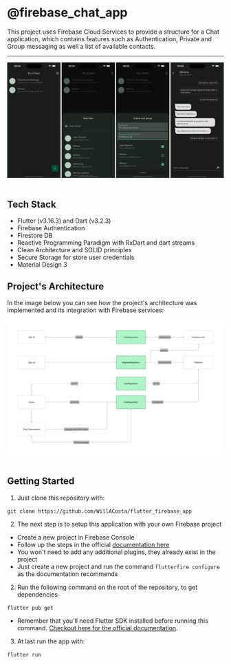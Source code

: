 # @firebase_chat_app

This project uses Firebase Cloud Services to provide a structure for a
Chat application, which contains features such as Authentication, Private and Group
messaging as well a list of available contacts.

---

<img src="docs/screenshot.png" /><br><br>

## Tech Stack

- Flutter (v3.16.3) and Dart (v3.2.3)
- Firebase Authentication
- Firestore DB
- Reactive Programming Paradigm with RxDart and dart streams
- Clean Architecture and SOLID principles
- Secure Storage for store user credentials
- Material Design 3

## Project's Architecture

In the image below you can see how the project's architecture was implemented
and its integration with Firebase services:

<img src="docs/arch.png" /><br><br>

## Getting Started

1. Just clone this repository with:

```shell
git clone https://github.com/WillACosta/flutter_firebase_app
```

2. The next step is to setup this application with your own Firebase project

- Create a new project in Firebase Console
- Follow up the steps in the official [documentation here](https://firebase.google.com/docs/flutter/setup?platform=ios#configure-firebase)
- You won't need to add any additional plugins, they already exist in the project
- Just create a new project and run the command `flutterfire configure` as the documentation recommends

2. Run the following command on the root of the repository, to get dependencies

```shell
flutter pub get
```

- Remember that you'll need Flutter SDK installed before running this command.
  [Checkout here for the official documentation](https://docs.flutter.dev/get-started/install).

3. At last run the app with:

```shell
flutter run
```
